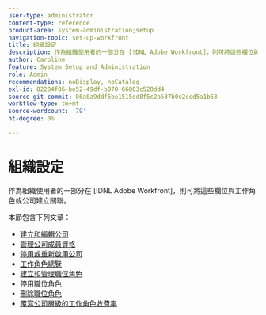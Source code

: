 ```yaml
---
user-type: administrator
content-type: reference
product-area: system-administration;setup
navigation-topic: set-up-workfront
title: 組織設定
description: 作為組織使用者的一部分在 [!DNL Adobe Workfront]，則可將這些欄位與工作角色或公司建立關聯。
author: Caroline
feature: System Setup and Administration
role: Admin
recommendations: noDisplay, noCatalog
exl-id: 82204f86-be52-49df-b070-66003c528dd4
source-git-commit: 86a0a9ddf5be1515ed8f5c2a537b0e2ccd5a1b63
workflow-type: tm+mt
source-wordcount: '79'
ht-degree: 0%

---
```


# 組織設定

作為組織使用者的一部分在 [!DNL Adobe Workfront]，則可將這些欄位與工作角色或公司建立關聯。

本節包含下列文章：

* [建立和編輯公司](../../../administration-and-setup/set-up-workfront/organizational-setup/create-and-edit-companies.md)
* [管理公司成員資格](../../../administration-and-setup/set-up-workfront/organizational-setup/manage-company-memberships.md)
* [停用或重新啟用公司](../../../administration-and-setup/set-up-workfront/organizational-setup/deactivate-a-company.md)
* [工作角色總覽](../../../administration-and-setup/set-up-workfront/organizational-setup/job-role-overview.md)
* [建立和管理職位角色](../../../administration-and-setup/set-up-workfront/organizational-setup/create-manage-job-roles.md)
* [停用職位角色](../../../administration-and-setup/set-up-workfront/organizational-setup/deactivate-job-roles.md)
* [刪除職位角色](../../../administration-and-setup/set-up-workfront/organizational-setup/delete-job-roles.md)
* [覆寫公司層級的工作角色收費率](../../../administration-and-setup/set-up-workfront/organizational-setup/override-job-role-billing-rates-company-level.md)
